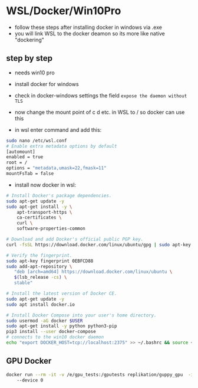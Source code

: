 # WSL/Docker/Win10Pro

* follow these steps after installing docker in windows via .exe
* you will link WSL to the docker deamon so its more like native "dockering"

## step by step
* needs win10 pro
* install docker for windows
* check in docker-windows settings the field `expose the daemon without TLS`

* now change the mount point of c d etc. in WSL to / so docker can use this
* in wsl enter command and add this:
````bash
sudo nano /etc/wsl.conf
# Enable extra metadata options by default
[automount]
enabled = true
root = /
options = "metadata,umask=22,fmask=11"
mountFsTab = false
````

* install now docker in wsl:
````bash
# Install Docker's package dependencies.
sudo apt-get update -y
sudo apt-get install -y \
    apt-transport-https \
    ca-certificates \
    curl \
    software-properties-common

# Download and add Docker's official public PGP key.
curl -fsSL https://download.docker.com/linux/ubuntu/gpg | sudo apt-key add -

# Verify the fingerprint.
sudo apt-key fingerprint 0EBFCD88
sudo add-apt-repository \
   "deb [arch=amd64] https://download.docker.com/linux/ubuntu \
   $(lsb_release -cs) \
   stable"

# Install the latest version of Docker CE.
sudo apt-get update -y
sudo apt install docker.io

# Install Docker Compose into your user's home directory.
sudo usermod -aG docker $USER
sudo apt-get install -y python python3-pip
pip3 install --user docker-compose
# connects to the win10 docker daemon
echo "export DOCKER_HOST=tcp://localhost:2375" >> ~/.bashrc && source ~/.bashrc
````


## GPU Docker
````bash
docker run --rm -it -v /e/gpu_tests:/gputests replikation/guppy_gpu  -i /gputests/FAST5 -s /gputests/FASTQ -c <config file>
    --device 0


````

